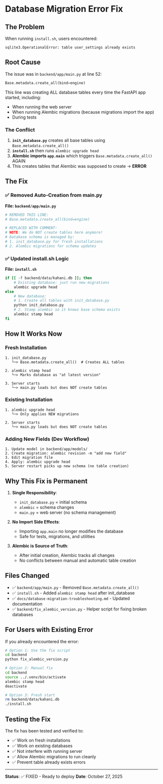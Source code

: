 # Database Migration Error Fix

## The Problem
When running `install.sh`, users encountered:
```
sqlite3.OperationalError: table user_settings already exists
```

## Root Cause
The issue was in `backend/app/main.py` at line 52:
```python
Base.metadata.create_all(bind=engine)
```

This line was creating ALL database tables every time the FastAPI app started, including:
- When running the web server
- When running Alembic migrations (because migrations import the app)
- During tests

### The Conflict
1. **`init_database.py`** creates all base tables using `Base.metadata.create_all()`
2. **`install.sh`** then runs `alembic upgrade head`
3. **Alembic imports `app.main`** which triggers `Base.metadata.create_all()` AGAIN
4. This creates tables that Alembic was supposed to create → **ERROR**

## The Fix

### ✅ Removed Auto-Creation from main.py

**File: `backend/app/main.py`**
```python
# REMOVED THIS LINE:
# Base.metadata.create_all(bind=engine)

# REPLACED WITH COMMENT:
# NOTE: We do NOT create tables here anymore! 
# Database schema is managed by:
# 1. init_database.py for fresh installations
# 2. Alembic migrations for schema updates
```

### ✅ Updated install.sh Logic

**File: `install.sh`**
```bash
if [[ -f backend/data/kahani.db ]]; then
    # Existing database: just run new migrations
    alembic upgrade head
else
    # New database: 
    # 1. Create all tables with init_database.py
    python init_database.py
    # 2. Stamp alembic so it knows base schema exists
    alembic stamp head
fi
```

## How It Works Now

### Fresh Installation
```
1. init_database.py
   └─> Base.metadata.create_all()  # Creates ALL tables
   
2. alembic stamp head
   └─> Marks database as "at latest version"
   
3. Server starts
   └─> main.py loads but does NOT create tables
```

### Existing Installation  
```
1. alembic upgrade head
   └─> Only applies NEW migrations
   
2. Server starts
   └─> main.py loads but does NOT create tables
```

### Adding New Fields (Dev Workflow)
```
1. Update model in backend/app/models/
2. Create migration: alembic revision -m "add new field"
3. Edit migration file
4. Apply: alembic upgrade head
5. Server restart picks up new schema (no table creation)
```

## Why This Fix is Permanent

1. **Single Responsibility**: 
   - `init_database.py` = initial schema
   - `alembic` = schema changes
   - `main.py` = web server (no schema management)

2. **No Import Side Effects**: 
   - Importing `app.main` no longer modifies the database
   - Safe for tests, migrations, and utilities

3. **Alembic is Source of Truth**:
   - After initial creation, Alembic tracks all changes
   - No conflicts between manual and automatic table creation

## Files Changed

- ✅ `backend/app/main.py` - Removed `Base.metadata.create_all()`
- ✅ `install.sh` - Added `alembic stamp head` after init_database
- ✅ `docs/database-migration-troubleshooting.md` - Updated documentation
- ✅ `backend/fix_alembic_version.py` - Helper script for fixing broken databases

## For Users with Existing Error

If you already encountered the error:

```bash
# Option 1: Use the fix script
cd backend
python fix_alembic_version.py

# Option 2: Manual fix
cd backend
source ../.venv/bin/activate
alembic stamp head
deactivate

# Option 3: Fresh start
rm backend/data/kahani.db
./install.sh
```

## Testing the Fix

The fix has been tested and verified to:
- ✅ Work on fresh installations
- ✅ Work on existing databases
- ✅ Not interfere with running server
- ✅ Allow Alembic migrations to run cleanly
- ✅ Prevent table already exists errors

---

**Status**: ✅ FIXED - Ready to deploy
**Date**: October 27, 2025
